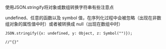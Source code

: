 使用JSON.stringify将对象或数组转换字符串有些注意点

undefined、任意的函数以及 symbol 值，在序列化过程中会被忽略（出现在非数组对象的属性值中时）或者被转换成 null（出现在数组中时）

```
JSON.stringify({x: undefined, y: Object, z: Symbol("")}); 

//"{}"
```



